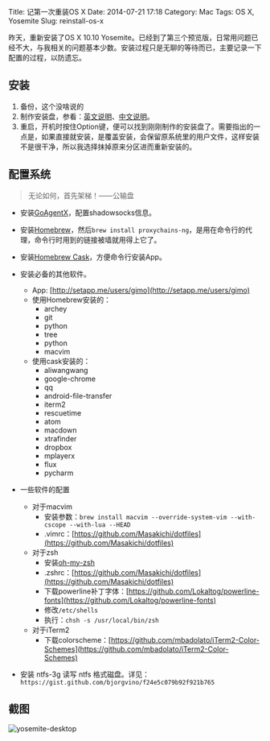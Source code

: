 Title: 记第一次重装OS X
Date: 2014-07-21 17:18
Category: Mac
Tags: OS X, Yosemite
Slug: reinstall-os-x

昨天，重新安装了OS X 10.10 Yosemite。已经到了第三个预览版，日常用问题已经不大，与我相关的问题基本少数。安装过程只是无聊的等待而已，主要记录一下配置的过程，以防遗忘。

## 安装
1. 备份，这个没啥说的
2. 制作安装盘，参看：[英文说明](http://mac-how-to.wonderhowto.com/how-to/create-bootable-install-usb-drive-mac-os-x-10-10-yosemite-0155306/)、[中文说明](http://www.macx.cn/forum.php?mod=viewthread&tid=2128750&extra=page%3D1%26filter%3Dtypeid%26typeid%3D46%26typeid%3D46)。
3. 重启，开机时按住Option键，便可以找到刚刚制作的安装盘了。需要指出的一点是，如果直接就安装，是覆盖安装，会保留原系统里的用户文件，这样安装不是很干净，所以我选择抹掉原来分区进而重新安装的。

## 配置系统
> 无论如何，首先架梯！——公输盘

- 安装[GoAgentX](https://github.com/ohdarling/GoAgentX/releases)，配置shadowsocks信息。
- 安装[Homebrew](http://brew.sh/)，然后`brew install proxychains-ng`，是用在命令行的代理，命令行时用到的链接被墙就用得上它了。
- 安装[Homebrew Cask](http://caskroom.io/)，方便命令行安装App。
- 安装必备的其他软件。
    - App: [http://setapp.me/users/gimo](http://setapp.me/users/gimo)
    - 使用Homebrew安装的：
        - archey
        - git
        - python
        - tree
        - python
        - macvim
    - 使用cask安装的：
        - aliwangwang
        - google-chrome
        - qq
        - android-file-transfer
        - iterm2
        - rescuetime
        - atom
        - macdown
        - xtrafinder
        - dropbox
        - mplayerx
        - flux
        - pycharm
- 一些软件的配置
    - 对于macvim
        - 安装参数：`brew install macvim --override-system-vim --with-cscope --with-lua --HEAD`
        - .vimrc：[https://github.com/Masakichi/dotfiles](https://github.com/Masakichi/dotfiles)
    - 对于zsh
        - 安装[oh-my-zsh](https://github.com/robbyrussell/oh-my-zsh)
        - .zshrc：[https://github.com/Masakichi/dotfiles](https://github.com/Masakichi/dotfiles)
        - 下载powerline补丁字体：[https://github.com/Lokaltog/powerline-fonts](https://github.com/Lokaltog/powerline-fonts)
        - 修改`/etc/shells`
        - 执行：`chsh -s /usr/local/bin/zsh`
    - 对于iTerm2
        - 下载colorscheme：[https://github.com/mbadolato/iTerm2-Color-Schemes](https://github.com/mbadolato/iTerm2-Color-Schemes)

- 安装 ntfs-3g 读写 ntfs 格式磁盘。详见：`https://gist.github.com/bjorgvino/f24e5c079b92f921b765`

## 截图
![yosemite-desktop]({filename}/images/yosemite-desktop.png)

